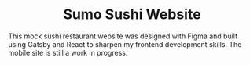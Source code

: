 <h1 align="center">
  Sumo Sushi Website
</h1>
<p>This mock sushi restaurant website was designed with Figma and built using Gatsby and React to sharpen my frontend development skills. The mobile site is still a work in progress.</p>
